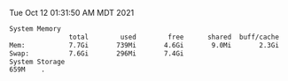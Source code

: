 Tue Oct 12 01:31:50 AM MDT 2021
```bash
System Memory
               total        used        free      shared  buff/cache   available
Mem:           7.7Gi       739Mi       4.6Gi       9.0Mi       2.3Gi       6.6Gi
Swap:          7.6Gi       296Mi       7.4Gi
System Storage
659M	.
```
